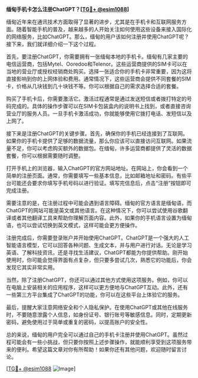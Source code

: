 **缅甸手机卡怎么注册ChatGPT？[[TG💪+ @esim1088](https://t.me/s/esim1088)]**

缅甸近年来在通讯技术方面取得了显著的进步，尤其是在手机卡和互联网服务方面。随着智能手机的普及，越来越多的人开始关注如何使用这些设备来接入国际化的网络服务，比如ChatGPT。那么，缅甸的用户该如何注册并使用ChatGPT呢？接下来，我们就详细介绍一下这个过程。

首先，要注册ChatGPT，你需要拥有一张缅甸本地的手机卡。缅甸有几家主要的电信运营商，包括Mytel、Ooredoo和Telenor。这些运营商提供的SIM卡可以在当地的营业厅或授权经销商处购买。选择一张适合你的手机卡非常重要，因为这将直接影响到你的上网体验和费用。通常情况下，这些运营商会提供不同套餐的SIM卡，价格从几块钱到几十块钱不等。你可以根据自己的需求选择合适的套餐。

购买了手机卡后，你需要激活它。激活过程通常是通过发送短信或者拨打特定的号码完成的。具体的操作步骤可以在SIM卡包装盒内的说明书上找到，或者直接咨询营业厅的服务人员。一旦手机卡激活成功，你就能够使用它拨打电话、发短信以及上网了。

接下来是注册ChatGPT的关键步骤。首先，确保你的手机已经连接到了互联网。如果你的手机卡提供了足够的数据流量，那么你应该可以直接访问互联网。如果流量不足，你可以考虑购买额外的数据包。在缅甸，许多运营商都提供了灵活的数据套餐，你可以根据需要随时调整。

打开手机上的浏览器，输入ChatGPT的官方网站地址。在网站上，你会看到一个简单的注册页面。通常，你需要填写一些基本信息，比如邮箱地址和密码。有些平台可能还会要求你填写手机号码以进行验证。填写完信息后，点击“注册”按钮即可完成注册。

需要注意的是，在注册过程中可能会遇到语言障碍。缅甸的官方语言是缅甸语，而ChatGPT的网站可能是英文或其他语言。在这种情况下，你可以尝试使用谷歌翻译或者其他翻译工具来帮助你理解页面内容。此外，如果你的手机语言设置为缅甸语，也可以尝试切换到英文模式，这样可能会更方便操作。

注册完成后，你需要登录账户并开始使用ChatGPT。ChatGPT是一个强大的人工智能语言模型，它可以回答各种问题、生成文本，并与用户进行对话。无论是学习英语、了解科技资讯，还是寻找生活建议，ChatGPT都能为你提供帮助。刚开始使用时，你可能会觉得界面有点复杂，但只要多尝试几次，熟悉它的功能后，你会发现它其实非常实用。

当然，除了注册ChatGPT，你还可以通过其他方式使用这项服务。例如，你可以在电脑上安装相关的应用程序，这样可以更方便地与ChatGPT互动。此外，还有一些第三方平台集成了ChatGPT的功能，你可以在这些平台上体验它的服务。

最后，提醒大家注意网络安全和个人隐私保护。在使用ChatGPT或其他在线服务时，不要随意泄露个人信息，如身份证号、银行账号等敏感信息。同时，定期更新密码，避免使用过于简单或重复的密码，以提高账户的安全性。

总的来说，缅甸的用户完全可以通过自己的手机卡注册并使用ChatGPT。虽然过程可能会有一些小挑战，但只要你按照上述步骤操作，就能顺利享受到这项服务带来的便利。希望这篇文章对你有所帮助！如果你还有其他问题，欢迎随时留言讨论。

[[TG💪+ @esim1088](https://t.me/s/esim1088) ![Image](https://i.postimg.cc/4NQfJmqS/Snipaste-2025-05-13-00-14-12.png)]